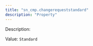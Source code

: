 ```yaml
---
title: "sn_cmp.changerequeststandard"
description: "Property"
---
```


Description: 

Value: `Standard`